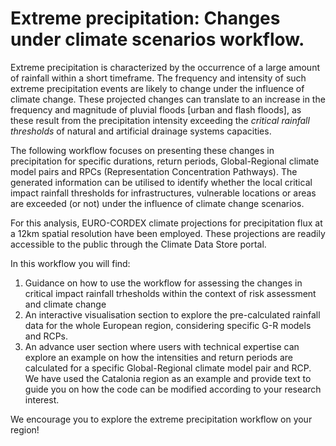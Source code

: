 # Extreme precipitation: Changes under climate scenarios workflow.
Extreme precipitation is characterized by the occurrence of a large amount of rainfall within a short timeframe. The frequency and intensity of such extreme precipitation events are likely to change under the influence of climate change. These projected changes can translate to an increase in the frequency and magnitude of pluvial floods [urban and flash floods], as these result from the precipitation intensity exceeding the _critical rainfall thresholds_ of natural and artificial drainage systems capacities.

The following workflow focuses on presenting these changes in precipitation for specific durations, return periods, Global-Regional climate model pairs and RPCs (Representation Concentration Pathways). The generated information can be utilised to identify whether the local critical impact rainfall thresholds for infrastructures, vulnerable locations or areas are exceeded (or not) under the influence of climate change scenarios.

For this analysis, EURO-CORDEX climate projections for precipitation flux at a 12km spatial resolution have been employed. These projections are readily accessible to the public through the Climate Data Store portal.

In this workflow you will find:
1. Guidance on how to use the workflow for assessing the changes in critical impact rainfall trhesholds within the context of risk assessment and climate change
2. An interactive visualisation section to explore the pre-calculated rainfall data for the whole European region, considering specific G-R models and RCPs.  
3. An advance user section where users with technical expertise can explore an example on how the intensities and return periods are calculated for a specific Global-Regional climate model pair and RCP. We have used the Catalonia region as an example and provide text to guide you on how the code can be modified according to your research interest.
 
We encourage you to explore the extreme precipitation workflow on your region!